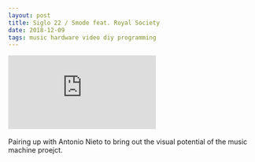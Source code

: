 ```yaml
---
layout: post
title: Siglo 22 / Smode feat. Royal Society
date: 2018-12-09
tags: music hardware video diy programming
---
```



<div class='embed-container'><iframe src='https://www.youtube.com/embed/G1rwZaYIclA' frameborder='0' allowfullscreen></iframe></div>

<br>
Pairing up with Antonio Nieto to bring out the visual potential of the music machine proejct.